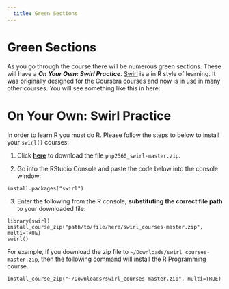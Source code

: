 ```yaml
---
  title: Green Sections
---
```



Green Sections
==============



As you go through the course there will be numerous green sections. These will have a ***On Your Own: Swirl Practice***. [Swirl](http://swirlstats.com/) is a in R style of learning. It was originally designed for the Coursera courses and now is in use in many other courses. You will see something like this in here: 

<div class="content-box-green">
<h1>On Your Own: Swirl Practice </h1>
<p>In order to learn R you must do R. Please follow the steps to below to install your <code>swirl()</code> courses:</p>
<ol style="list-style-type: decimal">
<li><p>Click <a href="https://drive.google.com/uc?export=download&id=0B8CsRLdwqzbzWVBneUltcW1KQ0U"><strong>here</strong></a> to download the file <code>php2560_swirl-master.zip</code>.</p></li>
<li><p>Go into the RStudio Console and paste the code below into the console window:</p></li>
</ol>
<pre><code>install.packages(&quot;swirl&quot;)</code></pre>
<ol start="3" style="list-style-type: decimal">
<li>Enter the following from the R console, <strong>substituting the correct file path</strong> to your downloaded file:</li>
</ol>
<pre><code>library(swirl)
install_course_zip(&quot;path/to/file/here/swirl_courses-master.zip&quot;, multi=TRUE)
swirl()</code></pre>
<p>For example, if you download the zip file to <code>~/Downloads/swirl_courses-master.zip</code>, then the following command will install the R Programming course.</p>
<pre><code>install_course_zip(&quot;~/Downloads/swirl_courses-master.zip&quot;, multi=TRUE)</code></pre>






</div>





